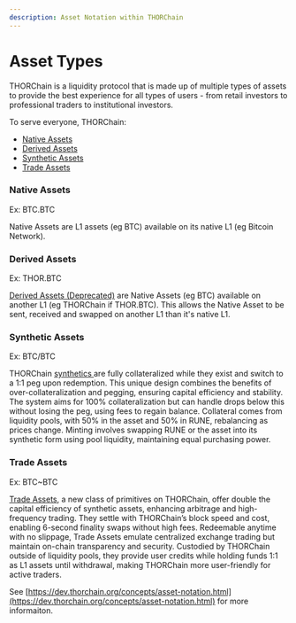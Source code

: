 ```yaml
---
description: Asset Notation within THORChain
---
```


# Asset Types

THORChain is a liquidity protocol that is made up of multiple types of assets to provide the best experience for all types of users - from retail investors to professional traders to institutional investors.

To serve everyone, THORChain:

- [Native Assets](asset-types.md#native-assets)
- [Derived Assets](asset-types.md#derived-assets)
- [Synthetic Assets](../thorchain-finance/synthetic-asset-model.md)
- [Trade Assets](../thorchain-finance/trade-assets.md)

### Native Assets

Ex: BTC.BTC

Native Assets are L1 assets (eg BTC) available on its native L1 (eg Bitcoin Network).

### Derived Assets

Ex: THOR.BTC

[Derived Assets (Deprecated)](../archived/lending.md#derived-assets-and-pools) are Native Assets (eg BTC) available on another L1 (eg THORChain if THOR.BTC). This allows the Native Asset to be sent, received and swapped on another L1 than it's native L1.

### Synthetic Assets

Ex: BTC/BTC

THORChain [synthetics ](../thorchain-finance/synthetic-asset-model.md)are fully collateralized while they exist and switch to a 1:1 peg upon redemption. This unique design combines the benefits of over-collateralization and pegging, ensuring capital efficiency and stability. The system aims for 100% collateralization but can handle drops below this without losing the peg, using fees to regain balance. Collateral comes from liquidity pools, with 50% in the asset and 50% in RUNE, rebalancing as prices change. Minting involves swapping RUNE or the asset into its synthetic form using pool liquidity, maintaining equal purchasing power.

### Trade Assets

Ex: BTC\~BTC

[Trade Assets](../thorchain-finance/trade-assets.md), a new class of primitives on THORChain, offer double the capital efficiency of synthetic assets, enhancing arbitrage and high-frequency trading. They settle with THORChain’s block speed and cost, enabling 6-second finality swaps without high fees. Redeemable anytime with no slippage, Trade Assets emulate centralized exchange trading but maintain on-chain transparency and security. Custodied by THORChain outside of liquidity pools, they provide user credits while holding funds 1:1 as L1 assets until withdrawal, making THORChain more user-friendly for active traders.

See [https://dev.thorchain.org/concepts/asset-notation.html](https://dev.thorchain.org/concepts/asset-notation.html) for more informaiton.

